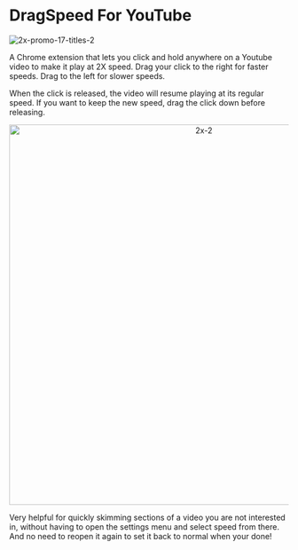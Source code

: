 # DragSpeed For YouTube
![2x-promo-17-titles-2](https://github.com/dschil138/DragSpeed-For-YouTube/assets/11950317/0b1fc24a-5728-4e8d-a6d9-8534718fe9b7)

A Chrome extension that lets you click and hold anywhere on a Youtube video to make it play at 2X speed. Drag your click to the right for faster speeds. Drag to the left for slower speeds.

When the click is released, the video will resume playing at its regular speed. If you want to keep the new speed, drag the click down before releasing.
<p align="center">
<img width="686" alt="2x-2" src="https://github.com/dschil138/DragSpeed-For-YouTube/assets/11950317/1967cbd6-1d05-4e97-830e-da890fe13619">
</p>

Very helpful for quickly skimming sections of a video you are not interested in, without having to open the settings menu and select speed from there. And no need to reopen it again to set it back to normal when your done!